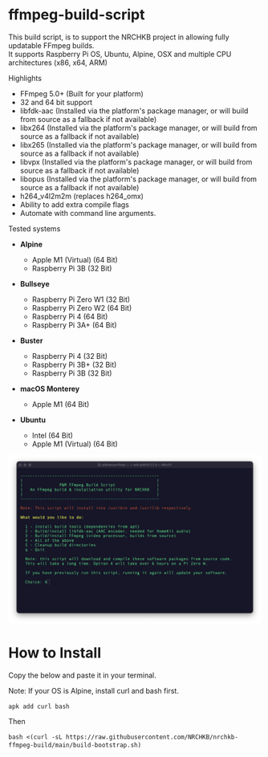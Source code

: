 # ffmpeg-build-script

This build script, is to support the NRCHKB project in allowing fully updatable FFmpeg builds.  
It supports Raspberry Pi OS, Ubuntu, Alpine, OSX and multiple CPU architectures (x86, x64, ARM)

Highlights

- FFmpeg 5.0+ (Built for your platform)
- 32 and 64 bit support
- libfdk-aac (Installed via the platform's package manager, or will build from source as a fallback if not available)
- libx264 (Installed via the platform's package manager, or will build from source as a fallback if not available)
- libx265 (Installed via the platform's package manager, or will build from source as a fallback if not available)
- libvpx (Installed via the platform's package manager, or will build from source as a fallback if not available)
- libopus (Installed via the platform's package manager, or will build from source as a fallback if not available)
- h264_v4l2m2m (replaces h264_omx)
- Ability to add extra compile flags
- Automate with command line arguments.

Tested systems

- **Alpine**

  - Apple M1 (Virtual) (64 Bit)
  - Raspberry Pi 3B (32 Bit)

- **Bullseye**

  - Raspberry Pi Zero W1 (32 Bit)
  - Raspberry Pi Zero W2 (64 Bit)
  - Raspberry Pi 4 (64 Bit)
  - Raspberry Pi 3A+ (64 Bit)

- **Buster**

  - Raspberry Pi 4 (32 Bit)
  - Raspberry Pi 3B+ (32 Bit)
  - Raspberry Pi 3B (32 Bit)

- **macOS Monterey**

  - Apple M1 (64 Bit)

- **Ubuntu**
  - Intel (64 Bit)
  - Apple M1 (Virtual) (64 Bit)

![image](./Menu1.png)

# How to Install

Copy the below and paste it in your terminal.

Note: If your OS is Alpine, install curl and bash first.

```
apk add curl bash
```

Then

```
bash <(curl -sL https://raw.githubusercontent.com/NRCHKB/nrchkb-ffmpeg-build/main/build-bootstrap.sh)
```
